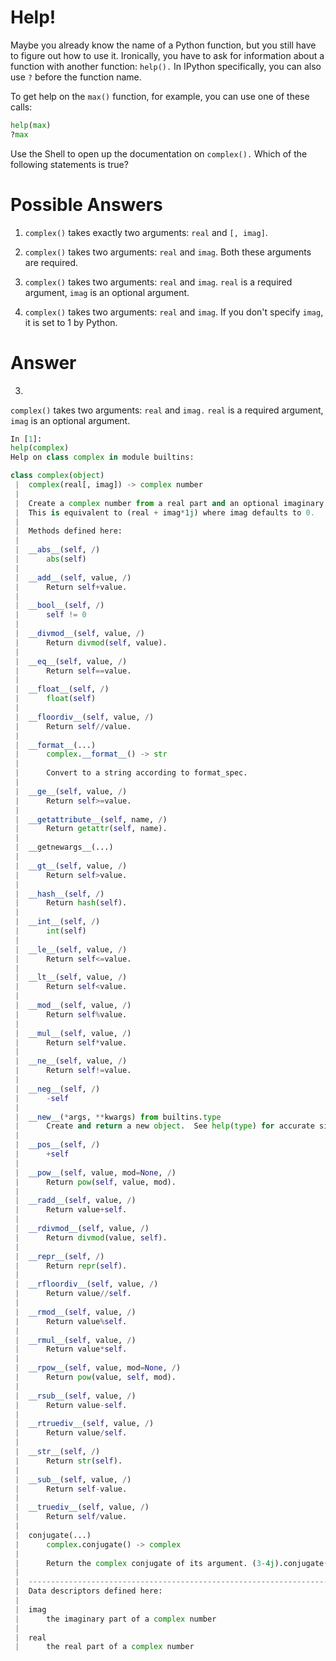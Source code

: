 # Help!
Maybe you already know the name of a Python function, but you still have to figure out how to use it. Ironically, you have to ask for information about a function with another function: `help().` In IPython specifically, you can also use `?` before the function name.

To get help on the `max()` function, for example, you can use one of these calls:

```python
help(max)
?max
```

Use the Shell to open up the documentation on `complex().` Which of the following statements is true?

# Possible Answers
1. `complex()` takes exactly two arguments: `real` and `[, imag]`.

2. `complex()` takes two arguments: `real` and `imag`. Both these arguments are required.

3. `complex()` takes two arguments: `real` and `imag`. `real` is a required argument, `imag` is an optional argument.

4. `complex()` takes two arguments: `real` and `imag`. If you don't specify `imag`, it is set to 1 by Python.

# Answer

3. 
`complex()` takes two arguments: `real` and `imag.` `real` is a required argument, `imag` is an optional argument.

```python
In [1]:
help(complex)
Help on class complex in module builtins:

class complex(object)
 |  complex(real[, imag]) -> complex number
 |  
 |  Create a complex number from a real part and an optional imaginary part.
 |  This is equivalent to (real + imag*1j) where imag defaults to 0.
 |  
 |  Methods defined here:
 |  
 |  __abs__(self, /)
 |      abs(self)
 |  
 |  __add__(self, value, /)
 |      Return self+value.
 |  
 |  __bool__(self, /)
 |      self != 0
 |  
 |  __divmod__(self, value, /)
 |      Return divmod(self, value).
 |  
 |  __eq__(self, value, /)
 |      Return self==value.
 |  
 |  __float__(self, /)
 |      float(self)
 |  
 |  __floordiv__(self, value, /)
 |      Return self//value.
 |  
 |  __format__(...)
 |      complex.__format__() -> str
 |      
 |      Convert to a string according to format_spec.
 |  
 |  __ge__(self, value, /)
 |      Return self>=value.
 |  
 |  __getattribute__(self, name, /)
 |      Return getattr(self, name).
 |  
 |  __getnewargs__(...)
 |  
 |  __gt__(self, value, /)
 |      Return self>value.
 |  
 |  __hash__(self, /)
 |      Return hash(self).
 |  
 |  __int__(self, /)
 |      int(self)
 |  
 |  __le__(self, value, /)
 |      Return self<=value.
 |  
 |  __lt__(self, value, /)
 |      Return self<value.
 |  
 |  __mod__(self, value, /)
 |      Return self%value.
 |  
 |  __mul__(self, value, /)
 |      Return self*value.
 |  
 |  __ne__(self, value, /)
 |      Return self!=value.
 |  
 |  __neg__(self, /)
 |      -self
 |  
 |  __new__(*args, **kwargs) from builtins.type
 |      Create and return a new object.  See help(type) for accurate signature.
 |  
 |  __pos__(self, /)
 |      +self
 |  
 |  __pow__(self, value, mod=None, /)
 |      Return pow(self, value, mod).
 |  
 |  __radd__(self, value, /)
 |      Return value+self.
 |  
 |  __rdivmod__(self, value, /)
 |      Return divmod(value, self).
 |  
 |  __repr__(self, /)
 |      Return repr(self).
 |  
 |  __rfloordiv__(self, value, /)
 |      Return value//self.
 |  
 |  __rmod__(self, value, /)
 |      Return value%self.
 |  
 |  __rmul__(self, value, /)
 |      Return value*self.
 |  
 |  __rpow__(self, value, mod=None, /)
 |      Return pow(value, self, mod).
 |  
 |  __rsub__(self, value, /)
 |      Return value-self.
 |  
 |  __rtruediv__(self, value, /)
 |      Return value/self.
 |  
 |  __str__(self, /)
 |      Return str(self).
 |  
 |  __sub__(self, value, /)
 |      Return self-value.
 |  
 |  __truediv__(self, value, /)
 |      Return self/value.
 |  
 |  conjugate(...)
 |      complex.conjugate() -> complex
 |      
 |      Return the complex conjugate of its argument. (3-4j).conjugate() == 3+4j.
 |  
 |  ----------------------------------------------------------------------
 |  Data descriptors defined here:
 |  
 |  imag
 |      the imaginary part of a complex number
 |  
 |  real
 |      the real part of a complex number
```
